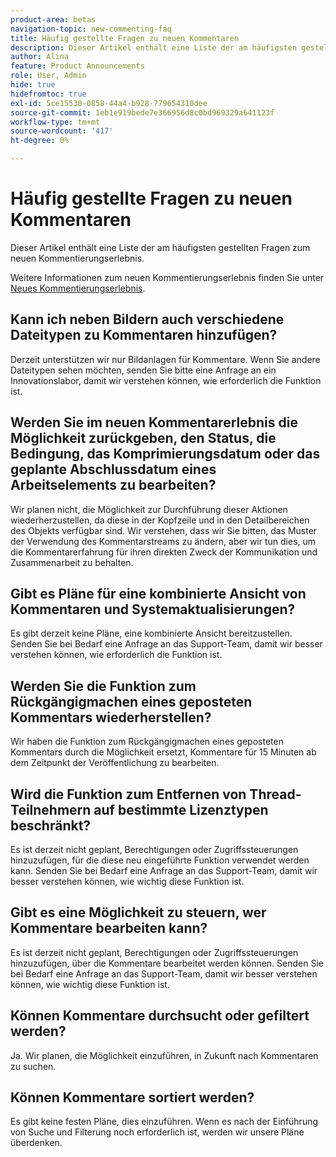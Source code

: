 ```yaml
---
product-area: betas
navigation-topic: new-commenting-faq
title: Häufig gestellte Fragen zu neuen Kommentaren
description: Dieser Artikel enthält eine Liste der am häufigsten gestellten Fragen zum neuen Kommentierungserlebnis.
author: Alina
feature: Product Announcements
role: User, Admin
hide: true
hidefromtoc: true
exl-id: 5ce15530-0858-44a4-b928-779654310dee
source-git-commit: 1eb1e919bede7e366956d8c0bd969329a641123f
workflow-type: tm+mt
source-wordcount: '417'
ht-degree: 0%

---
```


# Häufig gestellte Fragen zu neuen Kommentaren

Dieser Artikel enthält eine Liste der am häufigsten gestellten Fragen zum neuen Kommentierungserlebnis.

Weitere Informationen zum neuen Kommentierungserlebnis finden Sie unter [Neues Kommentierungserlebnis](../../betas/new-commenting-experience-beta/unified-commenting-experience.md).

## Kann ich neben Bildern auch verschiedene Dateitypen zu Kommentaren hinzufügen?

Derzeit unterstützen wir nur Bildanlagen für Kommentare. Wenn Sie andere Dateitypen sehen möchten, senden Sie bitte eine Anfrage an ein Innovationslabor, damit wir verstehen können, wie erforderlich die Funktion ist.

## Werden Sie im neuen Kommentarerlebnis die Möglichkeit zurückgeben, den Status, die Bedingung, das Komprimierungsdatum oder das geplante Abschlussdatum eines Arbeitselements zu bearbeiten?

Wir planen nicht, die Möglichkeit zur Durchführung dieser Aktionen wiederherzustellen, da diese in der Kopfzeile und in den Detailbereichen des Objekts verfügbar sind. Wir verstehen, dass wir Sie bitten, das Muster der Verwendung des Kommentarstreams zu ändern, aber wir tun dies, um die Kommentarerfahrung für ihren direkten Zweck der Kommunikation und Zusammenarbeit zu behalten.

## Gibt es Pläne für eine kombinierte Ansicht von Kommentaren und Systemaktualisierungen?

Es gibt derzeit keine Pläne, eine kombinierte Ansicht bereitzustellen. Senden Sie bei Bedarf eine Anfrage an das Support-Team, damit wir besser verstehen können, wie erforderlich die Funktion ist.

## Werden Sie die Funktion zum Rückgängigmachen eines geposteten Kommentars wiederherstellen?

Wir haben die Funktion zum Rückgängigmachen eines geposteten Kommentars durch die Möglichkeit ersetzt, Kommentare für 15 Minuten ab dem Zeitpunkt der Veröffentlichung zu bearbeiten.

## Wird die Funktion zum Entfernen von Thread-Teilnehmern auf bestimmte Lizenztypen beschränkt?

Es ist derzeit nicht geplant, Berechtigungen oder Zugriffssteuerungen hinzuzufügen, für die diese neu eingeführte Funktion verwendet werden kann. Senden Sie bei Bedarf eine Anfrage an das Support-Team, damit wir besser verstehen können, wie wichtig diese Funktion ist.

## Gibt es eine Möglichkeit zu steuern, wer Kommentare bearbeiten kann?

Es ist derzeit nicht geplant, Berechtigungen oder Zugriffssteuerungen hinzuzufügen, über die Kommentare bearbeitet werden können. Senden Sie bei Bedarf eine Anfrage an das Support-Team, damit wir besser verstehen können, wie wichtig diese Funktion ist.

## Können Kommentare durchsucht oder gefiltert werden?

Ja. Wir planen, die Möglichkeit einzuführen, in Zukunft nach Kommentaren zu suchen.

## Können Kommentare sortiert werden?

Es gibt keine festen Pläne, dies einzuführen. Wenn es nach der Einführung von Suche und Filterung noch erforderlich ist, werden wir unsere Pläne überdenken.
